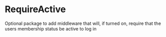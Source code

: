 # RequireActive
Optional package to add middleware that will, if turned on, require that the users membership status be active to log in
